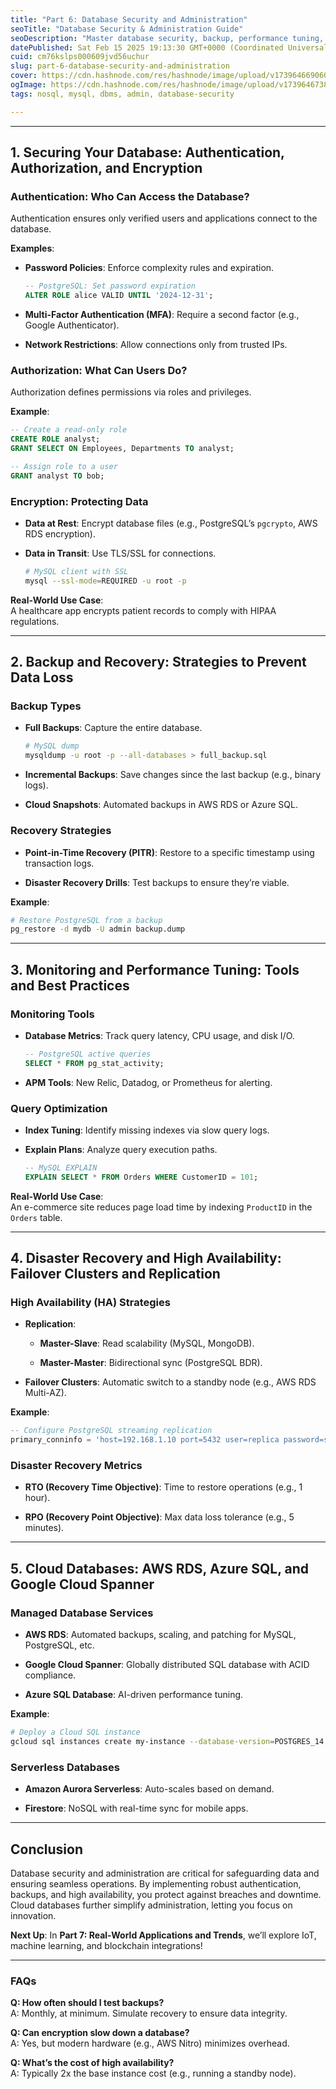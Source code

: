 ```yaml
---
title: "Part 6: Database Security and Administration"
seoTitle: "Database Security & Administration Guide"
seoDescription: "Master database security, backup, performance tuning, and high availability for protection and seamless operations"
datePublished: Sat Feb 15 2025 19:13:30 GMT+0000 (Coordinated Universal Time)
cuid: cm76kslps000609jvd56uchur
slug: part-6-database-security-and-administration
cover: https://cdn.hashnode.com/res/hashnode/image/upload/v1739646690607/1772e8b7-da4b-4801-a034-8c2a56f5590c.webp
ogImage: https://cdn.hashnode.com/res/hashnode/image/upload/v1739646738396/3b169289-7db0-40c2-a4c6-03b393087306.webp
tags: nosql, mysql, dbms, admin, database-security

---
```


---

## **1\. Securing Your Database: Authentication, Authorization, and Encryption**

### **Authentication: Who Can Access the Database?**

Authentication ensures only verified users and applications connect to the database.

**Examples**:

* **Password Policies**: Enforce complexity rules and expiration.
    
    ```sql
    -- PostgreSQL: Set password expiration  
    ALTER ROLE alice VALID UNTIL '2024-12-31';
    ```
    
* **Multi-Factor Authentication (MFA)**: Require a second factor (e.g., Google Authenticator).
    
* **Network Restrictions**: Allow connections only from trusted IPs.
    

### **Authorization: What Can Users Do?**

Authorization defines permissions via roles and privileges.

**Example**:

```sql
-- Create a read-only role  
CREATE ROLE analyst;  
GRANT SELECT ON Employees, Departments TO analyst;  

-- Assign role to a user  
GRANT analyst TO bob;
```

### **Encryption: Protecting Data**

* **Data at Rest**: Encrypt database files (e.g., PostgreSQL’s `pgcrypto`, AWS RDS encryption).
    
* **Data in Transit**: Use TLS/SSL for connections.
    
    ```bash
    # MySQL client with SSL  
    mysql --ssl-mode=REQUIRED -u root -p
    ```
    

**Real-World Use Case**:  
A healthcare app encrypts patient records to comply with HIPAA regulations.

---

## **2\. Backup and Recovery: Strategies to Prevent Data Loss**

### **Backup Types**

* **Full Backups**: Capture the entire database.
    
    ```bash
    # MySQL dump  
    mysqldump -u root -p --all-databases > full_backup.sql
    ```
    
* **Incremental Backups**: Save changes since the last backup (e.g., binary logs).
    
* **Cloud Snapshots**: Automated backups in AWS RDS or Azure SQL.
    

### **Recovery Strategies**

* **Point-in-Time Recovery (PITR)**: Restore to a specific timestamp using transaction logs.
    
* **Disaster Recovery Drills**: Test backups to ensure they’re viable.
    

**Example**:

```bash
# Restore PostgreSQL from a backup  
pg_restore -d mydb -U admin backup.dump
```

---

## **3\. Monitoring and Performance Tuning: Tools and Best Practices**

### **Monitoring Tools**

* **Database Metrics**: Track query latency, CPU usage, and disk I/O.
    
    ```sql
    -- PostgreSQL active queries  
    SELECT * FROM pg_stat_activity;
    ```
    
* **APM Tools**: New Relic, Datadog, or Prometheus for alerting.
    

### **Query Optimization**

* **Index Tuning**: Identify missing indexes via slow query logs.
    
* **Explain Plans**: Analyze query execution paths.
    
    ```sql
    -- MySQL EXPLAIN  
    EXPLAIN SELECT * FROM Orders WHERE CustomerID = 101;
    ```
    

**Real-World Use Case**:  
An e-commerce site reduces page load time by indexing `ProductID` in the `Orders` table.

---

## **4\. Disaster Recovery and High Availability: Failover Clusters and Replication**

### **High Availability (HA) Strategies**

* **Replication**:
    
    * **Master-Slave**: Read scalability (MySQL, MongoDB).
        
    * **Master-Master**: Bidirectional sync (PostgreSQL BDR).
        
* **Failover Clusters**: Automatic switch to a standby node (e.g., AWS RDS Multi-AZ).
    

**Example**:

```sql
-- Configure PostgreSQL streaming replication  
primary_conninfo = 'host=192.168.1.10 port=5432 user=replica password=secret'
```

### **Disaster Recovery Metrics**

* **RTO (Recovery Time Objective)**: Time to restore operations (e.g., 1 hour).
    
* **RPO (Recovery Point Objective)**: Max data loss tolerance (e.g., 5 minutes).
    

---

## **5\. Cloud Databases: AWS RDS, Azure SQL, and Google Cloud Spanner**

### **Managed Database Services**

* **AWS RDS**: Automated backups, scaling, and patching for MySQL, PostgreSQL, etc.
    
* **Google Cloud Spanner**: Globally distributed SQL database with ACID compliance.
    
* **Azure SQL Database**: AI-driven performance tuning.
    

**Example**:

```bash
# Deploy a Cloud SQL instance  
gcloud sql instances create my-instance --database-version=POSTGRES_14
```

### **Serverless Databases**

* **Amazon Aurora Serverless**: Auto-scales based on demand.
    
* **Firestore**: NoSQL with real-time sync for mobile apps.
    

---

## **Conclusion**

Database security and administration are critical for safeguarding data and ensuring seamless operations. By implementing robust authentication, backups, and high availability, you protect against breaches and downtime. Cloud databases further simplify administration, letting you focus on innovation.

**Next Up**: In **Part 7: Real-World Applications and Trends**, we’ll explore IoT, machine learning, and blockchain integrations!

---

### **FAQs**

**Q: How often should I test backups?**  
A: Monthly, at minimum. Simulate recovery to ensure data integrity.

**Q: Can encryption slow down a database?**  
A: Yes, but modern hardware (e.g., AWS Nitro) minimizes overhead.

**Q: What’s the cost of high availability?**  
A: Typically 2x the base instance cost (e.g., running a standby node).